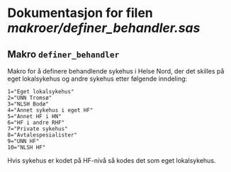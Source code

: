 
# Dokumentasjon for filen *makroer/definer_behandler.sas*


## Makro `definer_behandler`


Makro for å definere behandlende sykehus i Helse Nord, der det skilles på
eget lokalsykehus og andre sykehus etter følgende inndeling:

```sas
1="Eget lokalsykehus"
2="UNN Tromsø"
3="NLSH Bodø"
4="Annet sykehus i eget HF"
5="Annet HF i HN"
6="HF i andre RHF"
7="Private sykehus"
8="Avtalespesialister"
9="UNN HF"
10="NLSH HF"
```

Hvis sykehus er kodet på HF-nivå så kodes det som eget lokalsykehus.


